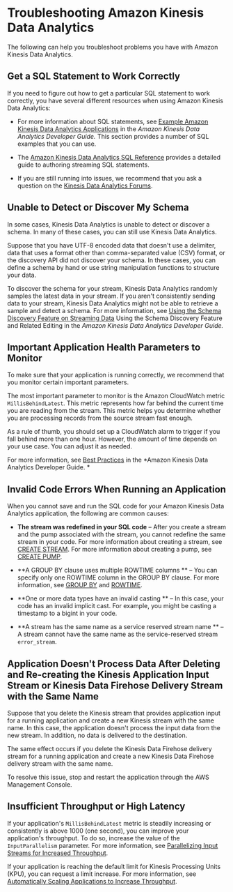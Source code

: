 # Troubleshooting Amazon Kinesis Data Analytics<a name="troubleshooting"></a>

The following can help you troubleshoot problems you have with Amazon Kinesis Data Analytics\. 

## Get a SQL Statement to Work Correctly<a name="sql-statement"></a>

If you need to figure out how to get a particular SQL statement to work correctly, you have several different resources when using Amazon Kinesis Data Analytics:

+ For more information about SQL statements, see [Example Amazon Kinesis Data Analytics Applications](example-apps.md) in the *Amazon Kinesis Data Analytics Developer Guide\.* This section provides a number of SQL examples that you can use\. 

+ The [Amazon Kinesis Data Analytics SQL Reference](http://docs.aws.amazon.com/kinesisanalytics/latest/sqlref/sqlrf_Preface.html) provides a detailed guide to authoring streaming SQL statements\. 

+ If you are still running into issues, we recommend that you ask a question on the [Kinesis Data Analytics Forums](https://forums.aws.amazon.com/ann.jspa?annID=4153)\. 

## Unable to Detect or Discover My Schema<a name="detect-schema"></a>

In some cases, Kinesis Data Analytics is unable to detect or discover a schema\. In many of these cases, you can still use Kinesis Data Analytics\.

Suppose that you have UTF\-8 encoded data that doesn't use a delimiter, data that uses a format other than comma\-separated value \(CSV\) format, or the discovery API did not discover your schema\. In these cases, you can define a schema by hand or use string manipulation functions to structure your data\. 

To discover the schema for your stream, Kinesis Data Analytics randomly samples the latest data in your stream\. If you aren't consistently sending data to your stream, Kinesis Data Analytics might not be able to retrieve a sample and detect a schema\. For more information, see [Using the Schema Discovery Feature on Streaming Data](sch-dis.md) Using the Schema Discovery Feature and Related Editing in the *Amazon Kinesis Data Analytics Developer Guide\.*

## Important Application Health Parameters to Monitor<a name="parameters"></a>

To make sure that your application is running correctly, we recommend that you monitor certain important parameters\.

The most important parameter to monitor is the Amazon CloudWatch metric `MillisBehindLatest`\. This metric represents how far behind the current time you are reading from the stream\. This metric helps you determine whether you are processing records from the source stream fast enough\. 

As a rule of thumb, you should set up a CloudWatch alarm to trigger if you fall behind more than one hour\. However, the amount of time depends on your use case\. You can adjust it as needed\. 

For more information, see [Best Practices](best-practices.md) in the *Amazon Kinesis Data Analytics Developer Guide\. *

## Invalid Code Errors When Running an Application<a name="invalid-code"></a>

When you cannot save and run the SQL code for your Amazon Kinesis Data Analytics application, the following are common causes:

+ **The stream was redefined in your SQL code** – After you create a stream and the pump associated with the stream, you cannot redefine the same stream in your code\. For more information about creating a stream, see [CREATE STREAM](http://docs.aws.amazon.com/kinesisanalytics/latest/sqlref/sql-reference-create-stream.html)\. For more information about creating a pump, see [CREATE PUMP](http://docs.aws.amazon.com/kinesisanalytics/latest/sqlref/sql-reference-create-pump.html)\.

+ **A GROUP BY clause uses multiple ROWTIME columns ** – You can specify only one ROWTIME column in the GROUP BY clause\. For more information, see [GROUP BY](http://docs.aws.amazon.com/kinesisanalytics/latest/sqlref/sql-reference-group-by-clause.html) and [ROWTIME](http://docs.aws.amazon.com/kinesisanalytics/latest/sqlref/sql-reference-rowtime.html)\. 

+ **One or more data types have an invalid casting ** – In this case, your code has an invalid implicit cast\. For example, you might be casting a timestamp to a bigint in your code\.

+ **A stream has the same name as a service reserved stream name ** – A stream cannot have the same name as the service\-reserved stream `error_stream`\. 

## Application Doesn't Process Data After Deleting and Re\-creating the Kinesis Application Input Stream or Kinesis Data Firehose Delivery Stream with the Same Name<a name="replace-stream"></a>

Suppose that you delete the Kinesis stream that provides application input for a running application and create a new Kinesis stream with the same name\. In this case, the application doesn't process the input data from the new stream\. In addition, no data is delivered to the destination\. 

The same effect occurs if you delete the Kinesis Data Firehose delivery stream for a running application and create a new Kinesis Data Firehose delivery stream with the same name\. 

To resolve this issue, stop and restart the application through the AWS Management Console\.

## Insufficient Throughput or High Latency<a name="insufficient-throughput"></a>

If your application's `MillisBehindLatest` metric is steadily increasing or consistently is above 1000 \(one second\), you can improve your application's throughput\. To do so, increase the value of the `InputParallelism` parameter\. For more information, see [Parallelizing Input Streams for Increased Throughput](input-parallelism.md)\.

If your application is reaching the default limit for Kinesis Processing Units \(KPU\), you can request a limit increase\. For more information, see [Automatically Scaling Applications to Increase Throughput](how-it-works-autoscaling.md)\.